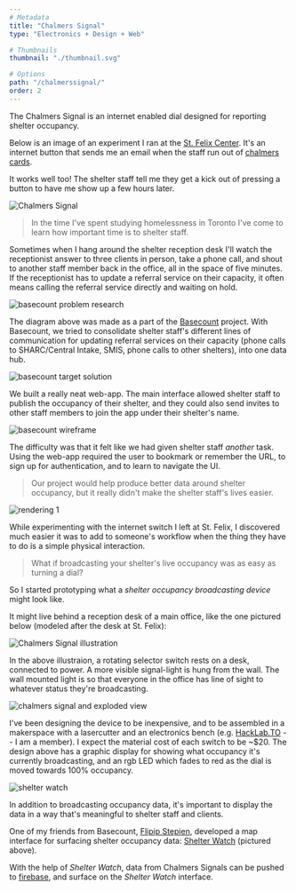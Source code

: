 ```yaml
---
# Metadata
title: "Chalmers Signal"
type: "Electronics + Design + Web"

# Thumbnails
thumbnail: "./thumbnail.svg"

# Options
path: "/chalmerssignal/"
order: 2
---
```


<article role="article">

The Chalmers Signal is an internet enabled dial designed for reporting shelter occupancy.

Below is an image of an experiment I ran at the [St. Felix Center](http://stfelixcentre.ca/). It's an internet button that sends me an email when the staff run out of [chalmers cards](https://zachdonsky.xyz/ChalmersCards).

It works well too! The shelter staff tell me they get a kick out of pressing a button to have me show up a few hours later.

</article>

![Chalmers Signal](images/signalAtStFelix.jpg)

<article role="article">

> In the time I've spent studying homelessness in Toronto I've come to learn how important time is to shelter staff.

Sometimes when I hang around the shelter reception desk I'll watch the receptionist answer to three clients in person, take a phone call, and shout to another staff member back in the office, all in the space of five minutes. If the receptionist has to update a referral service on their capacity, it often means calling the referral service directly and waiting on hold.

</article>

![basecount problem research](images/basecountProblemStatement.png)

<article role="article">

The diagram above was made as a part of the [Basecount](/basecount) project. With Basecount, we tried to consolidate shelter staff's different lines of communication for updating referral services on their capacity (phone calls to SHARC/Central Intake, SMIS, phone calls to other shelters), into one data hub.

</article>

![basecount target solution](images/basecounttargetsolution.png)

<article role="article">

We built a really neat web-app. The main interface allowed shelter staff to publish the occupancy of their shelter, and they could also send invites to other staff members to join the app under their shelter's name.

</article>

![basecount wireframe](images/basecount.png)

<article role="article">

The difficulty was that it felt like we had given shelter staff *another* task. Using the web-app required the user to bookmark or remember the URL, to sign up for authentication, and to learn to navigate the UI.

> Our project would help produce better data around shelter occupancy, but it really didn't make the shelter staff's lives easier.

</article>

![rendering 1](images/rendering1.png)

<article role="article">

While experimenting with the internet switch I left at St. Felix, I discovered much easier it was to add to someone's workflow when the thing they have to do is a simple physical interaction.

> What if broadcasting your shelter's live occupancy was as easy as turning a dial?

So I started prototyping what a *shelter occupancy broadcasting device* might look like.

It might live behind a reception desk of a main office, like the one pictured below (modeled after the desk at St. Felix):

</article>

![Chalmers Signal illustration](images/chalmersSignalIllustration.png)

<article role="article">

In the above illustraion, a rotating selector switch rests on a desk, connected to power. A more visible signal-light is hung from the wall. The wall mounted light is so that everyone in the office has line of sight to whatever status they're broadcasting.

</article>

![chalmers signal and exploded view](images/ChalmersSignal.png)

<article role="article">

I've been designing the device to be inexpensive, and to be assembled in a makerspace with a lasercutter and an electronics bench (e.g. [HackLab.TO](Hacklab.to) -- I am a member). I expect the material cost of each switch to be ~$20. The design above has a graphic display for showing what occupancy it's currently broadcasting, and an rgb LED which fades to red as the dial is moved towards 100% occupancy.

</article>

![shelter watch](images/shelterwatch.png)


<article role="article">

In addition to broadcasting occupancy data, it's important to display the data in a way that's meaningful to shelter staff and clients.

One of my friends from Basecount, [Flipip Stepien](https://filipstepien.com/), developed a map interface for surfacing shelter occupancy data: [Shelter Watch](https://shelter.filipstepien.com/) (pictured above).

With the help of *Shelter Watch*, data from Chalmers Signals can be pushed to [firebase](firebase.google.com), and surface on the *Shelter Watch* interface. 
</article>
